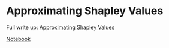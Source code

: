# Approximating Shapley Values

Full write up: [Approximating Shapley Values](www.aidancooper.co.uk/approximating-shapley-values/)

[Notebook](approximating-shapley-values.ipynb)
